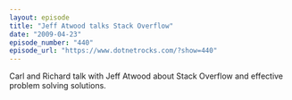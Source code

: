 ```yaml
---
layout: episode
title: "Jeff Atwood talks Stack Overflow"
date: "2009-04-23"
episode_number: "440"
episode_url: "https://www.dotnetrocks.com/?show=440"
---
```


Carl and Richard talk with Jeff Atwood about Stack Overflow and effective problem solving solutions.

